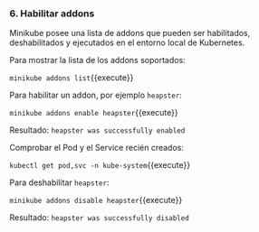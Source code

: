 ### 6. Habilitar addons

Minikube posee una lista de addons que pueden ser habilitados, deshabilitados y ejecutados en el entorno local de Kubernetes.

Para mostrar la lista de los addons soportados:

`minikube addons list`{{execute}}

Para habilitar un addon, por ejemplo `heapster`:

`minikube addons enable heapster`{{execute}}

Resultado:
`heapster was successfully enabled`

Comprobar el Pod y el Service recién creados:

`kubectl get pod,svc -n kube-system`{{execute}}

Para deshabilitar `heapster`:

`minikube addons disable heapster`{{execute}}

Resultado:
`heapster was successfully disabled`